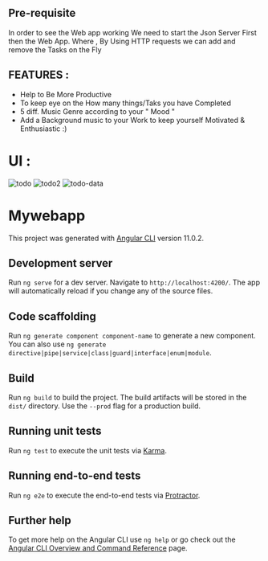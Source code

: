 ## Pre-requisite
In order to see the Web app working We need to start the Json Server First then the Web App. Where , By Using HTTP requests we can add and remove the Tasks on the Fly

## FEATURES :

-  Help to Be More Productive 
-  To keep eye on the How many things/Taks you have Completed
-  5  diff.  Music Genre according to your " Mood "
-  Add a Background music to your Work to keep yourself Motivated & Enthusiastic   :)

# UI :

![todo](https://user-images.githubusercontent.com/58788722/127766857-c49472a2-fa39-4329-823f-05f914aac247.png)
![todo2](https://user-images.githubusercontent.com/58788722/127766861-53f0ee84-875e-438b-85f5-255a0b583531.png)
![todo-data](https://user-images.githubusercontent.com/58788722/127766862-b459ce34-3d24-4356-a8cb-1500936d62bb.png)


# Mywebapp

This project was generated with [Angular CLI](https://github.com/angular/angular-cli) version 11.0.2.

## Development server

Run `ng serve` for a dev server. Navigate to `http://localhost:4200/`. The app will automatically reload if you change any of the source files.

## Code scaffolding   

Run `ng generate component component-name` to generate a new component. You can also use `ng generate directive|pipe|service|class|guard|interface|enum|module`.

## Build    

Run `ng build` to build the project. The build artifacts will be stored in the `dist/` directory. Use the `--prod` flag for a production build.

## Running unit tests

Run `ng test` to execute the unit tests via [Karma](https://karma-runner.github.io).

## Running end-to-end tests

Run `ng e2e` to execute the end-to-end tests via [Protractor](http://www.protractortest.org/).

## Further help

To get more help on the Angular CLI use `ng help` or go check out the [Angular CLI Overview and Command Reference](https://angular.io/cli) page.
    
